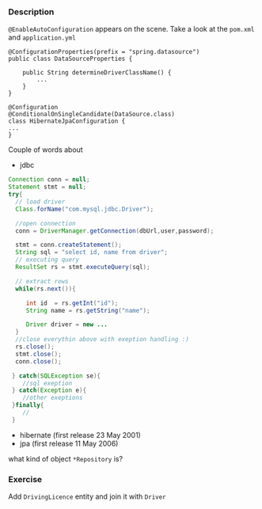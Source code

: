 ### Description

`@EnableAutoConfiguration` appears on the scene.
Take a look at the `pom.xml` and `application.yml`


```
@ConfigurationProperties(prefix = "spring.datasource")
public class DataSourceProperties {

    public String determineDriverClassName() {
        ...
    }
}
```

```
@Configuration
@ConditionalOnSingleCandidate(DataSource.class)
class HibernateJpaConfiguration {
...
}
```


Couple of words about
* jdbc

```java
Connection conn = null;
Statement stmt = null;
try{
  // load driver
  Class.forName("com.mysql.jdbc.Driver");

  //open connection
  conn = DriverManager.getConnection(dbUrl,user,password);

  stmt = conn.createStatement();
  String sql = "select id, name from driver";
  // executing query
  ResultSet rs = stmt.executeQuery(sql);

  // extract rows
  while(rs.next()){

     int id  = rs.getInt("id");
     String name = rs.getString("name");

     Driver driver = new ...
  }
  //close everythin above with exeption handling :)
  rs.close();
  stmt.close();
  conn.close();

 } catch(SQLException se){
    //sql exeption
 } catch(Exception e){
    //other exeptions
 }finally{
    //
 }
```


* hibernate (first release 23 May 2001)
* jpa (first release 11 May 2006)

what kind of object `*Repository` is?


### Exercise

Add `DrivingLicence` entity and join it with `Driver`